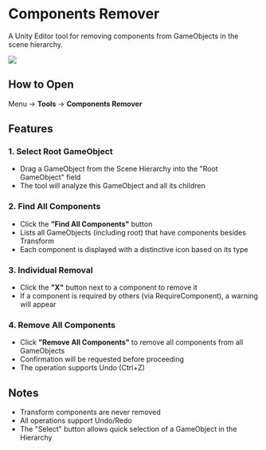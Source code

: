 # Components Remover

A Unity Editor tool for removing components from GameObjects in the scene hierarchy.

![](file:///H:/Projects3/UNITY_TOOLS/COMPONENTS_REMOVER/imgs/ComponentsRemover.png)

## How to Open

Menu → **Tools** → **Components Remover**

## Features

### 1. Select Root GameObject

- Drag a GameObject from the Scene Hierarchy into the "Root GameObject" field
- The tool will analyze this GameObject and all its children

### 2. Find All Components

- Click the **"Find All Components"** button
- Lists all GameObjects (including root) that have components besides Transform
- Each component is displayed with a distinctive icon based on its type

### 3. Individual Removal

- Click the **"X"** button next to a component to remove it
- If a component is required by others (via RequireComponent), a warning will appear

### 4. Remove All Components

- Click **"Remove All Components"** to remove all components from all GameObjects
- Confirmation will be requested before proceeding
- The operation supports Undo (Ctrl+Z)

## Notes

- Transform components are never removed
- All operations support Undo/Redo
- The "Select" button allows quick selection of a GameObject in the Hierarchy
